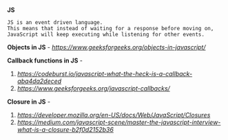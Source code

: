 
**JS**

    JS is an event driven language. 
    This means that instead of waiting for a response before moving on, JavaScript will keep executing while listening for other events. 

**Objects in JS** - *https://www.geeksforgeeks.org/objects-in-javascript/*

**Callback functions in JS** - 
  
  1. *https://codeburst.io/javascript-what-the-heck-is-a-callback-aba4da2deced*
  2. *https://www.geeksforgeeks.org/javascript-callbacks/*
 
**Closure in JS** - 

   1. *https://developer.mozilla.org/en-US/docs/Web/JavaScript/Closures* 
   2. *https://medium.com/javascript-scene/master-the-javascript-interview-what-is-a-closure-b2f0d2152b36*
 
